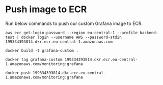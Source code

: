 # Push image to ECR
Run below commands to push our custom Grafana image to ECR.
```
aws ecr get-login-password --region eu-central-1 --profile backend-test | docker login --username AWS --password-stdin 199334393814.dkr.ecr.eu-central-1.amazonaws.com
```

```
docker build -t grafana-custom .
```

```
docker tag grafana-custom 199334393814.dkr.ecr.eu-central-1.amazonaws.com/monitoring:grafana
```

```
docker push 199334393814.dkr.ecr.eu-central-1.amazonaws.com/monitoring:grafana
```